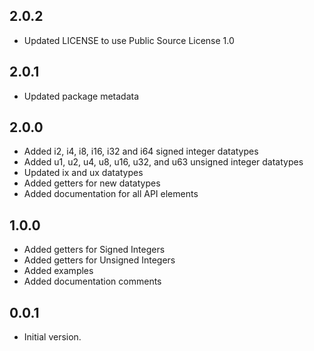 ## 2.0.2

- Updated LICENSE to use Public Source License 1.0

## 2.0.1

- Updated package metadata

## 2.0.0

- Added i2, i4, i8, i16, i32 and i64 signed integer datatypes
- Added u1, u2, u4, u8, u16, u32, and u63 unsigned integer datatypes
- Updated ix and ux datatypes
- Added getters for new datatypes
- Added documentation for all API elements

## 1.0.0

- Added getters for Signed Integers
- Added getters for Unsigned Integers
- Added examples
- Added documentation comments

## 0.0.1

- Initial version.
